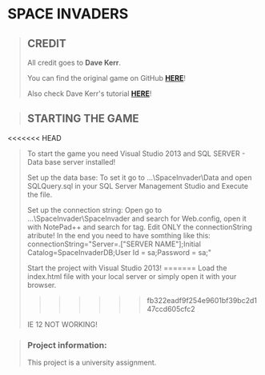  SPACE INVADERS
==============

> CREDIT
> ------
>
> All credit goes to **Dave Kerr**.
>
> You can find the original game on GitHub [**HERE**](https://github.com/dwmkerr/spaceinvaders)!
>
> Also check Dave Kerr's tutorial [**HERE**](http://www.codeproject.com/Articles/642499/Learn-JavaScript-Part-1-Create-a-Starfield)!

> STARTING THE GAME
> -----------------
>
<<<<<<< HEAD
> To start the game you need Visual Studio 2013 and SQL SERVER - Data base server installed!
> 
> Set up the data base:
> To set it go to ...\SpaceInvader\Data and open SQLQuery.sql in your SQL Server Management Studio and Execute the file.
>
> Set up the connection string:
> Open go to ...\SpaceInvader\SpaceInvader and search for Web.config, open it with NotePad++ and search for <connectionStrings></connectionStrings> tag. Edit ONLY the connectionString atribute! In the end you need to have somthing like this: connectionString="Server=.\["SERVER NAME"];Initial Catalog=SpaceInvaderDB;User Id = sa;Password = sa;"
> 
> Start the project with Visual Studio 2013!
=======
> Load the index.html file with your local server or simply open it with your browser.
>>>>>>> fb322eadf9f254e9601bf39bc2d147ccd605cfc2
>
> IE 12 NOT WORKING!

> ### Project information:
>
> This project is a university assignment.
